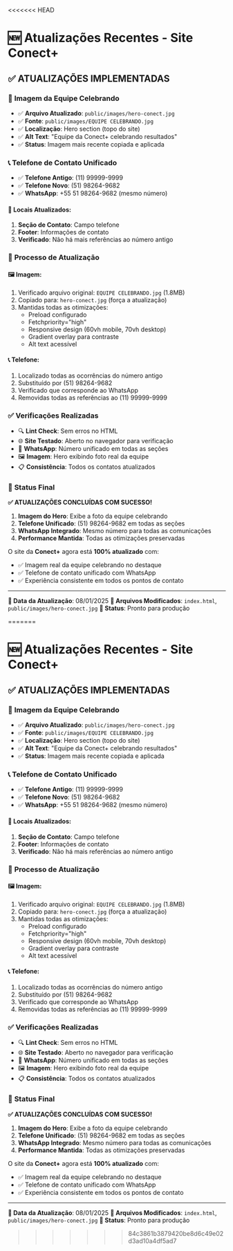 <<<<<<< HEAD
# 🆕 Atualizações Recentes - Site Conect+

## ✅ **ATUALIZAÇÕES IMPLEMENTADAS**

### 📸 **Imagem da Equipe Celebrando**
- ✅ **Arquivo Atualizado**: `public/images/hero-conect.jpg`
- ✅ **Fonte**: `public/images/EQUIPE CELEBRANDO.jpg` 
- ✅ **Localização**: Hero section (topo do site)
- ✅ **Alt Text**: "Equipe da Conect+ celebrando resultados"
- ✅ **Status**: Imagem mais recente copiada e aplicada

### 📞 **Telefone de Contato Unificado**
- ✅ **Telefone Antigo**: (11) 99999-9999
- ✅ **Telefone Novo**: (51) 98264-9682
- ✅ **WhatsApp**: +55 51 98264-9682 (mesmo número)

#### 📍 **Locais Atualizados**:
1. **Seção de Contato**: Campo telefone
2. **Footer**: Informações de contato
3. **Verificado**: Não há mais referências ao número antigo

### 🔄 **Processo de Atualização**

#### 🖼️ **Imagem**:
1. Verificado arquivo original: `EQUIPE CELEBRANDO.jpg` (1.8MB)
2. Copiado para: `hero-conect.jpg` (força a atualização)
3. Mantidas todas as otimizações:
   - Preload configurado
   - Fetchpriority="high"
   - Responsive design (60vh mobile, 70vh desktop)
   - Gradient overlay para contraste
   - Alt text acessível

#### 📞 **Telefone**:
1. Localizado todas as ocorrências do número antigo
2. Substituído por (51) 98264-9682 
3. Verificado que corresponde ao WhatsApp
4. Removidas todas as referências ao (11) 99999-9999

### ✅ **Verificações Realizadas**

- 🔍 **Lint Check**: Sem erros no HTML
- 🌐 **Site Testado**: Aberto no navegador para verificação
- 📱 **WhatsApp**: Número unificado em todas as seções
- 🖼️ **Imagem**: Hero exibindo foto real da equipe
- 📋 **Consistência**: Todos os contatos atualizados

### 🎯 **Status Final**

**✅ ATUALIZAÇÕES CONCLUÍDAS COM SUCESSO!**

1. **Imagem do Hero**: Exibe a foto da equipe celebrando
2. **Telefone Unificado**: (51) 98264-9682 em todas as seções
3. **WhatsApp Integrado**: Mesmo número para todas as comunicações
4. **Performance Mantida**: Todas as otimizações preservadas

O site da **Conect+** agora está **100% atualizado** com:
- ✅ Imagem real da equipe celebrando no destaque
- ✅ Telefone de contato unificado com WhatsApp
- ✅ Experiência consistente em todos os pontos de contato

---

**📅 Data da Atualização**: 08/01/2025
**🔧 Arquivos Modificados**: `index.html`, `public/images/hero-conect.jpg`
**🚀 Status**: Pronto para produção


=======
# 🆕 Atualizações Recentes - Site Conect+

## ✅ **ATUALIZAÇÕES IMPLEMENTADAS**

### 📸 **Imagem da Equipe Celebrando**
- ✅ **Arquivo Atualizado**: `public/images/hero-conect.jpg`
- ✅ **Fonte**: `public/images/EQUIPE CELEBRANDO.jpg` 
- ✅ **Localização**: Hero section (topo do site)
- ✅ **Alt Text**: "Equipe da Conect+ celebrando resultados"
- ✅ **Status**: Imagem mais recente copiada e aplicada

### 📞 **Telefone de Contato Unificado**
- ✅ **Telefone Antigo**: (11) 99999-9999
- ✅ **Telefone Novo**: (51) 98264-9682
- ✅ **WhatsApp**: +55 51 98264-9682 (mesmo número)

#### 📍 **Locais Atualizados**:
1. **Seção de Contato**: Campo telefone
2. **Footer**: Informações de contato
3. **Verificado**: Não há mais referências ao número antigo

### 🔄 **Processo de Atualização**

#### 🖼️ **Imagem**:
1. Verificado arquivo original: `EQUIPE CELEBRANDO.jpg` (1.8MB)
2. Copiado para: `hero-conect.jpg` (força a atualização)
3. Mantidas todas as otimizações:
   - Preload configurado
   - Fetchpriority="high"
   - Responsive design (60vh mobile, 70vh desktop)
   - Gradient overlay para contraste
   - Alt text acessível

#### 📞 **Telefone**:
1. Localizado todas as ocorrências do número antigo
2. Substituído por (51) 98264-9682 
3. Verificado que corresponde ao WhatsApp
4. Removidas todas as referências ao (11) 99999-9999

### ✅ **Verificações Realizadas**

- 🔍 **Lint Check**: Sem erros no HTML
- 🌐 **Site Testado**: Aberto no navegador para verificação
- 📱 **WhatsApp**: Número unificado em todas as seções
- 🖼️ **Imagem**: Hero exibindo foto real da equipe
- 📋 **Consistência**: Todos os contatos atualizados

### 🎯 **Status Final**

**✅ ATUALIZAÇÕES CONCLUÍDAS COM SUCESSO!**

1. **Imagem do Hero**: Exibe a foto da equipe celebrando
2. **Telefone Unificado**: (51) 98264-9682 em todas as seções
3. **WhatsApp Integrado**: Mesmo número para todas as comunicações
4. **Performance Mantida**: Todas as otimizações preservadas

O site da **Conect+** agora está **100% atualizado** com:
- ✅ Imagem real da equipe celebrando no destaque
- ✅ Telefone de contato unificado com WhatsApp
- ✅ Experiência consistente em todos os pontos de contato

---

**📅 Data da Atualização**: 08/01/2025
**🔧 Arquivos Modificados**: `index.html`, `public/images/hero-conect.jpg`
**🚀 Status**: Pronto para produção


>>>>>>> 84c3861b3879420be8d6c49e02d3ad10a4df5ad7
